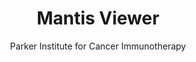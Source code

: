 ---
title: 'Mantis Viewer'
author: Parker Institute for Cancer Immunotherapy
project_image_path: '/images/gallery/mantis-viewer.jpg'
external_url: 'https://mantis.parkerici.org/'
---